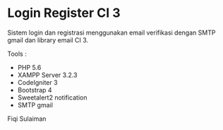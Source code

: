# Login Register CI 3
Sistem login dan registrasi menggunakan email verifikasi dengan SMTP gmail dan library email CI 3.

Tools :
<ul>
  <li>PHP 5.6</li>
  <li>XAMPP Server 3.2.3</li>
  <li>CodeIgniter 3</li>
  <li>Bootstrap 4</li>
  <li>Sweetalert2 notification</li>
  <li>SMTP gmail</li>
</ul>

Fiqi Sulaiman
